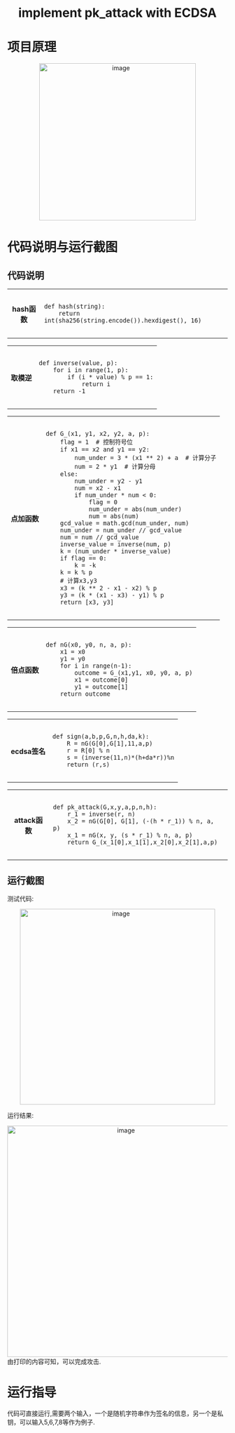 <h1 align="center">implement pk_attack with ECDSA</h1>

# 项目原理
<div align=center><img width="358" alt="image" src="https://user-images.githubusercontent.com/109843978/181866134-cdb47362-32cd-43eb-b456-bb5538040dd1.png"></div>


# 代码说明与运行截图

## 代码说明
<div align=center>
<table>
<tr>
<th>hash函数</th>
<td>
<pre>
<code>
def hash(string):
    return int(sha256(string.encode()).hexdigest(), 16)
</code>
</pre>
</td>
</tr>
</table>
</div>

<div align=center>
<table>
<tr>
<th>取模逆</th>
<td>
<pre>
<code>
def inverse(value, p):
    for i in range(1, p):
        if (i * value) % p == 1:
            return i
    return -1
</code>
</pre>
</td>
</tr>
</table>
</div>

<div align=center>
<table>
<tr>
<th>点加函数</th>
<td>
<pre>
<code>
def G_(x1, y1, x2, y2, a, p):
    flag = 1  # 控制符号位
    if x1 == x2 and y1 == y2:
        num_under = 3 * (x1 ** 2) + a  # 计算分子
        num = 2 * y1  # 计算分母
    else:
        num_under = y2 - y1
        num = x2 - x1
        if num_under * num < 0:
            flag = 0
            num_under = abs(num_under)
            num = abs(num)
    gcd_value = math.gcd(num_under, num)
    num_under = num_under // gcd_value
    num = num // gcd_value
    inverse_value = inverse(num, p)
    k = (num_under * inverse_value)
    if flag == 0:
        k = -k
    k = k % p
    # 计算x3,y3
    x3 = (k ** 2 - x1 - x2) % p
    y3 = (k * (x1 - x3) - y1) % p
    return [x3, y3]
</code>
</pre>
</td>
</tr>
</table>
</div>

<div align=center>
<table>
<tr>
<th>倍点函数</th>
<td>
<pre>
<code>
def nG(x0, y0, n, a, p):
    x1 = x0
    y1 = y0
    for i in range(n-1):
        outcome = G_(x1,y1, x0, y0, a, p)
        x1 = outcome[0]
        y1 = outcome[1]
    return outcome
</code>
</pre>
</td>
</tr>
</table>
</div>

<div align=center>
<table>
<tr>
<th>ecdsa签名</th>
<td>
<pre>
<code>
def sign(a,b,p,G,n,h,da,k):
    R = nG(G[0],G[1],11,a,p)
    r = R[0] % n
    s = (inverse(11,n)*(h+da*r))%n
    return (r,s)
</code>
</pre>
</td>
</tr>
</table>
</div>

<div align=center>
<table>
<tr>
<th>attack函数</th>
<td>
<pre>
<code>
def pk_attack(G,x,y,a,p,n,h):
    r_1 = inverse(r, n)
    x_2 = nG(G[0], G[1], (-(h * r_1)) % n, a, p)
    x_1 = nG(x, y, (s * r_1) % n, a, p)
    return G_(x_1[0],x_1[1],x_2[0],x_2[1],a,p)
</code>
</pre>
</td>
</tr>
</table>
</div>



## 运行截图
测试代码:
<div align=center><img width="446" alt="image" src="https://user-images.githubusercontent.com/109843978/181866380-60a069b9-bf50-41cd-9157-9501982ecfd1.png"></div>

运行结果:
<div align=center><img width="527" alt="image" src="https://user-images.githubusercontent.com/109843978/181866235-e913f703-183a-4147-b58b-6d79ac22e993.png">
</div>
由打印的内容可知，可以完成攻击.

# 运行指导

代码可直接运行,需要两个输入，一个是随机字符串作为签名的信息，另一个是私钥，可以输入5,6,7,8等作为例子.









